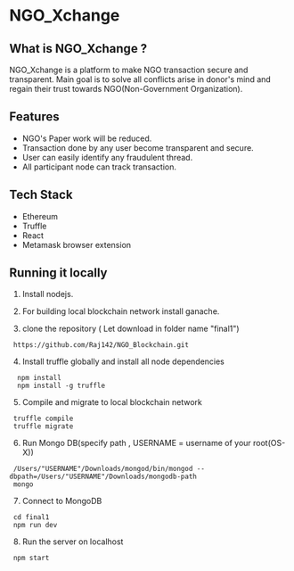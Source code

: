 # NGO_Xchange


## What is NGO_Xchange ?
NGO_Xchange is a platform to make NGO transaction secure and transparent. Main goal is to solve all conflicts arise in donor's mind and regain their trust towards NGO(Non-Government Organization).

## Features
- NGO's Paper work will be reduced.
- Transaction done by any user become transparent and secure.
- User can easily identify any fraudulent thread.
- All participant node can track transaction.


[0]: https://github.com/kp7742/AIKYAM/blob/master/logo.png?raw=true

## Tech Stack
- Ethereum
- Truffle
- React 
- Metamask browser extension


## Running it locally
  1. Install nodejs.
  2. For building local blockchain network install ganache.
  
  3. clone the repository ( Let download in folder name "final1")
  ```
   https://github.com/Raj142/NGO_Blockchain.git
  ```
  4. Install truffle globally and install all node dependencies
  ```
    npm install
    npm install -g truffle
  ```
  5. Compile and migrate to local blockchain network
  ```
   truffle compile
   truffle migrate
  ```
  6. Run  Mongo DB(specify path , USERNAME = username of your root(OS-X))
  ```
   /Users/"USERNAME"/Downloads/mongod/bin/mongod --dbpath=/Users/"USERNAME"/Downloads/mongodb-path
   mongo
  ```
  7. Connect to MongoDB 
  ```
   cd final1 
   npm run dev
  ```
  8. Run the server on localhost
  ```
   npm start
  ```

